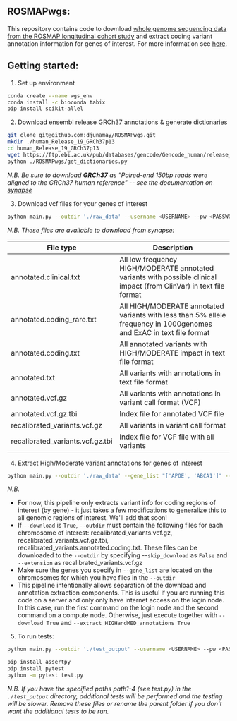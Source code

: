 ## ROSMAPwgs:
This repository contains code to download [whole genome sequencing data from the ROSMAP longitudinal cohort study](https://www.synapse.org/#!Synapse:syn11724057) and extract coding variant annotation information for genes of interest. For more information see [here](https://www.synapse.org/#!Synapse:syn10901595).

## Getting started: 

1. Set up environment
```bash
conda create --name wgs_env
conda install -c bioconda tabix 
pip install scikit-allel
```

2. Download ensembl release GRCh37 annotations & generate dictionaries
```bash
git clone git@github.com:djunamay/ROSMAPwgs.git
mkdir ./human_Release_19_GRCh37p13
cd human_Release_19_GRCh37p13
wget https://ftp.ebi.ac.uk/pub/databases/gencode/Gencode_human/release_19/gencode.v19.annotation.gff3.gz
python ./ROSMAPwgs/get_dictionaries.py
```
*N.B. Be sure to download __GRCh37__ as "Paired-end 150bp reads were aligned to the GRCh37 human reference" -- see the documentation on [synapse](https://www.synapse.org/#!Synapse:syn10901595)*


3. Download vcf files for your genes of interest
```bash
python main.py --outdir './raw_data' --username <USERNAME> --pw <PASSWORD> --gene_list "['APOE', 'ABCA1']" --extension 'recalibrated_variants.vcf.gz' --extract_HIGHandMED_annotations False --download True
```
*N.B. These files are available to download from synapse:*

| File type  | Description |
| ------------- | ------------- |
| annotated.clinical.txt  | All low frequency HIGH/MODERATE annotated variants with possible clinical impact (from ClinVar) in text file format  |
| annotated.coding_rare.txt  | All HIGH/MODERATE annotated variants with less than 5% allele frequency in 1000genomes and ExAC in text file format  |
| annotated.coding.txt  | All annotated variants with HIGH/MODERATE impact in text file format  |
| annotated.txt  | All variants with annotations in text file format  |
| annotated.vcf.gz  | All variants with annotations in variant call format (VCF)  |
| annotated.vcf.gz.tbi  | Index file for annotated VCF file  |
| recalibrated_variants.vcf.gz  | All variants in variant call format  |
| recalibrated_variants.vcf.gz.tbi  | Index file for VCF file with all variants  |

	
4. Extract High/Moderate variant annotations for genes of interest
```bash
python main.py --outdir './raw_data' --gene_list "['APOE', 'ABCA1']" --extract_HIGHandMED_annotations True --download False
```

*N.B.*
- For now, this pipeline only extracts variant info for coding regions of interest (by gene) - it just takes a few modifications to generalize this to all genomic regions of interest. We'll add that soon!
- If `--download` is `True`, `--outdir` must contain the following files for each chromosome of interest: recalibrated_variants.vcf.gz, recalibrated_variants.vcf.gz.tbi, recalibrated_variants.annotated.coding.txt. These files can be downloaded to the `--outdir` by specifying --`skip_download` as `False` and `--extension` as recalibrated_variants.vcf.gz
- Make sure the genes you specify in `--gene_list` are located on the chromosomes for which you have files in the `--outdir`
- This pipeline intentionally allows separation of the download and annotation extraction components. This is useful if you are running this code on a server and only only have internet access on the login node. In this case, run the first command on the login node and the second command on a compute node. Otherwise, just execute together with `--download True` and `--extract_HIGHandMED_annotations True`

5. To run tests:
```bash
python main.py --outdir './test_output' --username <USERNAME> --pw <PASSWORD> --gene_list "['APOE']" --extension 'recalibrated_variants.vcf.gz' --extract_HIGHandMED_annotations False --download True

pip install assertpy
pip install pytest
python -m pytest test.py
```
*N.B. If you have the specified paths path1-4 (see test.py) in the `./test_output` directory, additional tests will be performed and the testing will be slower. Remove these files or rename the parent folder if you don't want the additional tests to be run.*













